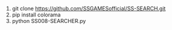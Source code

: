1. git clone https://github.com/SSGAMESofficial/SS-SEARCH.git
2. pip install colorama
3. python SS008-SEARCHER.py
